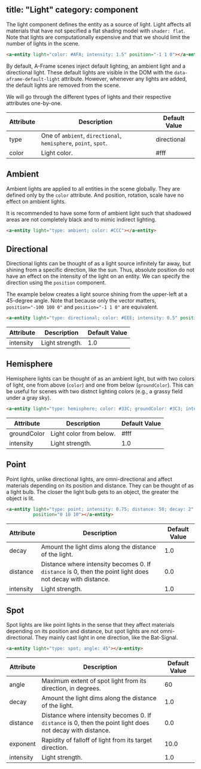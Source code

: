 title: "Light"
category: component
---

The light component defines the entity as a source of light. Light affects all
materials that have not specified a flat shading model with `shader: flat`.
Note that lights are computationally expensive and that we should limit the
number of lights in the scene.

```html
<a-entity light="color: #AFA; intensity: 1.5" position="-1 1 0"></a-entity>
```

By default, A-Frame scenes inject default lighting, an ambient light and a
directional light. These default lights are visible in the DOM with the
`data-aframe-default-light` attribute. However, whenever any lights are added,
the default lights are removed from the scene.

We will go through the different types of lights and their respective
attributes one-by-one.

| Attribute | Description                                                     | Default Value |
|-----------|-----------------------------------------------------------------|---------------|
| type      | One of `ambient`, `directional`, `hemisphere`, `point`, `spot`. | directional   |
| color     | Light color.                                                    | #fff          |

## Ambient

Ambient lights are applied to all entities in the scene globally. They are
defined only by the `color` attribute. And position, rotation, scale have no
effect on ambient lights.

It is recommended to have some form of ambient light such that shadowed areas
are not completely black and to mimic indirect lighting.

```html
<a-entity light="type: ambient; color: #CCC"></a-entity>
```

## Directional

Directional lights can be thought of as a light source infinitely far away, but
shining from a specific direction, like the sun. Thus, absolute position do not
have an effect on the intensity of the light on an entity. We can specify the
direction using the `position` component.

The example below creates a light source shining from the upper-left at a
45-degree angle. Note that because only the vector matters, `position="-100 100
0"` and `position="-1 1 0"` are equivalent.

```html
<a-entity light="type: directional; color: #EEE; intensity: 0.5" position="-1 1 0"></a-entity>
```

| Attribute | Description     | Default Value |
|-----------|-----------------|---------------|
| intensity | Light strength. | 1.0           |

## Hemisphere

Hemisphere lights can be thought of as an ambient light, but with two colors of
light, one from above (`color`) and one from below (`groundColor`). This can be
useful for scenes with two distnct lighting colors (e.g., a grassy field under
a gray sky).

```html
<a-entity light="type: hemisphere; color: #33C; groundColor: #3C3; intensity: 2"></a-entity>
```

| Attribute   | Description             | Default Value |
|-------------|-------------------------|---------------|
| groundColor | Light color from below. | #fff          |
| intensity   | Light strength.         | 1.0           |

## Point

Point lights, unlike directional lights, are omni-directional and affect
materials depending on its position and distance. They can be thought of as a
light bulb. The closer the light bulb gets to an object, the greater the object
is lit.

```html
<a-entity light="type: point; intensity: 0.75; distance: 50; decay: 2"
          position="0 10 10"></a-entity>
```

| Attribute   | Description                                                                                                | Default Value |
|-------------|------------------------------------------------------------------------------------------------------------|---------------|
| decay       | Amount the light dims along the distance of the light.                                                     | 1.0           |
| distance    | Distance where intensity becomes 0. If `distance` is 0, then the point light does not decay with distance. | 0.0           |
| intensity   | Light strength.                                                                                            | 1.0           |

## Spot

Spot lights are like point lights in the sense that they affect materials
depending on its position and distance, but spot lights are not
omni-directional. They mainly cast light in one direction, like the Bat-Signal.

```html
<a-entity light="type: spot; angle: 45"></a-entity>
```

| Attribute   | Description                                                                                                | Default Value |
|-------------|------------------------------------------------------------------------------------------------------------|---------------|
| angle       | Maximum extent of spot light from its direction, in degrees.                                               | 60            |
| decay       | Amount the light dims along the distance of the light.                                                     | 1.0           |
| distance    | Distance where intensity becomes 0. If `distance` is 0, then the point light does not decay with distance. | 0.0           |
| exponent    | Rapidity of falloff of light from its target direction.                                                    | 10.0          |
| intensity   | Light strength.                                                                                            | 1.0           |
